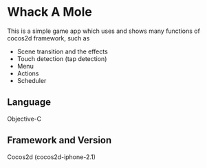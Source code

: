 # Whack A Mole
This is a simple game app which uses and shows many functions of cocos2d framework, such as  
* Scene transition and the effects  
* Touch detection (tap detection)  
* Menu  
* Actions  
* Scheduler  
  
## Language
Objective-C

## Framework and Version
Cocos2d (cocos2d-iphone-2.1)
